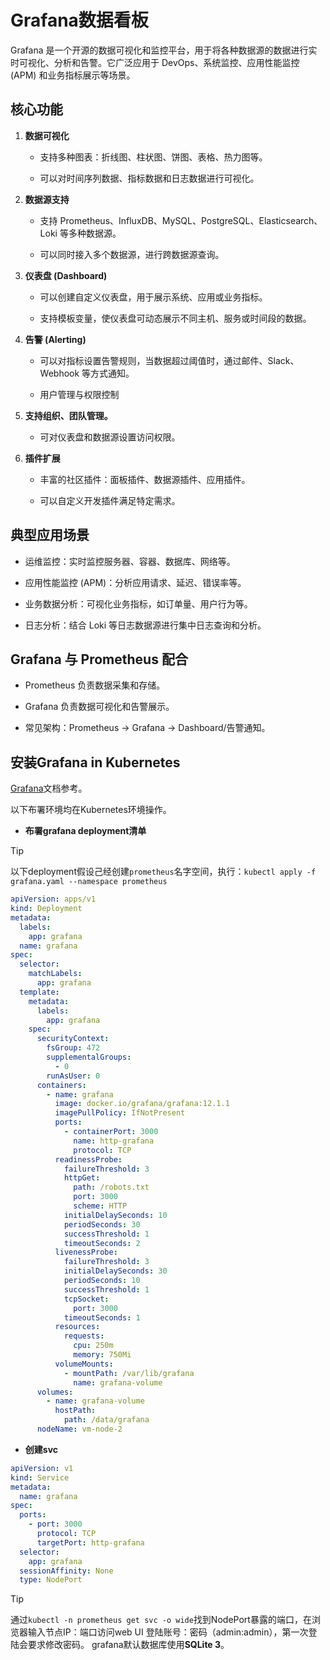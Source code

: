 # Grafana数据看板

Grafana 是一个开源的数据可视化和监控平台，用于将各种数据源的数据进行实时可视化、分析和告警。它广泛应用于 DevOps、系统监控、应用性能监控 (APM) 和业务指标展示等场景。

## 核心功能

1. **数据可视化**

    - 支持多种图表：折线图、柱状图、饼图、表格、热力图等。

    - 可以对时间序列数据、指标数据和日志数据进行可视化。

2. **数据源支持**

    - 支持 Prometheus、InfluxDB、MySQL、PostgreSQL、Elasticsearch、Loki 等多种数据源。

    - 可以同时接入多个数据源，进行跨数据源查询。

3. **仪表盘 (Dashboard)**

    - 可以创建自定义仪表盘，用于展示系统、应用或业务指标。

    - 支持模板变量，使仪表盘可动态展示不同主机、服务或时间段的数据。

4. **告警 (Alerting)**

    - 可以对指标设置告警规则，当数据超过阈值时，通过邮件、Slack、Webhook 等方式通知。

    - 用户管理与权限控制

5. **支持组织、团队管理。**

    - 可对仪表盘和数据源设置访问权限。

6. **插件扩展**

    - 丰富的社区插件：面板插件、数据源插件、应用插件。

    - 可以自定义开发插件满足特定需求。

## 典型应用场景

- 运维监控：实时监控服务器、容器、数据库、网络等。

- 应用性能监控 (APM)：分析应用请求、延迟、错误率等。

- 业务数据分析：可视化业务指标，如订单量、用户行为等。

- 日志分析：结合 Loki 等日志数据源进行集中日志查询和分析。

## Grafana 与 Prometheus 配合

- Prometheus 负责数据采集和存储。

- Grafana 负责数据可视化和告警展示。

- 常见架构：Prometheus → Grafana → Dashboard/告警通知。

## 安装Grafana in Kubernetes

[Grafana](/https://grafana.com/docs/grafana/latest/)文档参考。

以下布署环境均在Kubernetes环境操作。

- **布署grafana deployment清单**

> [!TIP]
> 以下deployment假设己经创建`prometheus`名字空间，执行：`kubectl apply -f grafana.yaml --namespace prometheus`

```yaml
apiVersion: apps/v1
kind: Deployment
metadata:
  labels:
    app: grafana
  name: grafana
spec:
  selector:
    matchLabels:
      app: grafana
  template:
    metadata:
      labels:
        app: grafana
    spec:
      securityContext:
        fsGroup: 472
        supplementalGroups:
          - 0
        runAsUser: 0
      containers:
        - name: grafana
          image: docker.io/grafana/grafana:12.1.1
          imagePullPolicy: IfNotPresent
          ports:
            - containerPort: 3000
              name: http-grafana
              protocol: TCP
          readinessProbe:
            failureThreshold: 3
            httpGet:
              path: /robots.txt
              port: 3000
              scheme: HTTP
            initialDelaySeconds: 10
            periodSeconds: 30
            successThreshold: 1
            timeoutSeconds: 2
          livenessProbe:
            failureThreshold: 3
            initialDelaySeconds: 30
            periodSeconds: 10
            successThreshold: 1
            tcpSocket:
              port: 3000
            timeoutSeconds: 1
          resources:
            requests:
              cpu: 250m
              memory: 750Mi
          volumeMounts:
            - mountPath: /var/lib/grafana
              name: grafana-volume
      volumes:
        - name: grafana-volume
          hostPath:
            path: /data/grafana
      nodeName: vm-node-2
```

- **创建svc**

```yaml
apiVersion: v1
kind: Service
metadata:
  name: grafana
spec:
  ports:
    - port: 3000
      protocol: TCP
      targetPort: http-grafana
  selector:
    app: grafana
  sessionAffinity: None
  type: NodePort
```

> [!TIP]
> 通过`kubectl -n prometheus get svc -o wide`找到NodePort暴露的端口，在浏览器输入节点IP：端口访问web UI
> 登陆账号：密码（admin:admin），第一次登陆会要求修改密码。
> grafana默认数据库使用**SQLite 3**。